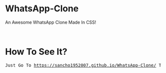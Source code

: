 # WhatsApp-Clone
An Awesome WhatsApp Clone Made In CSS!

<br>

# How To See It?
<pre>Just Go To <a href="https://sancho1952007.github.io/WhatsApp-Clone/">https://sancho1952007.github.io/WhatsApp-Clone/</a> To See The Clone Yourself!</pre>
